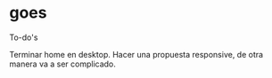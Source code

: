 # goes
To-do's

Terminar home en desktop.
Hacer una propuesta responsive, de otra manera va a ser complicado.
